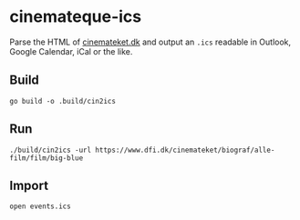 # cinemateque-ics

Parse the HTML of [cinemateket.dk](https://cinemateket.dk) and output an `.ics` readable in Outlook, Google Calendar, iCal or the like.

## Build

`go build -o .build/cin2ics`

## Run

`./build/cin2ics -url https://www.dfi.dk/cinemateket/biograf/alle-film/film/big-blue`

## Import

`open events.ics`